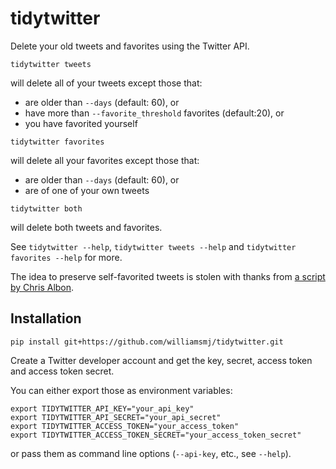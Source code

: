 # tidytwitter

Delete your old tweets and favorites using the Twitter API.

```
tidytwitter tweets
```
will delete all of your tweets except those that:

 - are older than `--days` (default: 60), or
 - have more than `--favorite_threshold` favorites (default:20), or
 - you have favorited yourself

```
tidytwitter favorites
```
will delete all your favorites except those that:

 - are older than `--days` (default: 60), or
 - are of one of your own tweets

```
tidytwitter both
```
will delete both tweets and favorites.

See `tidytwitter --help`, `tidytwitter tweets --help` and `tidytwitter favorites
--help` for more.

The idea to preserve self-favorited tweets is stolen with thanks from [a script
by Chris
Albon](https://gist.github.com/chrisalbon/b9bd4a6309c9f5f5eeab41377f27a670).

## Installation

```
pip install git+https://github.com/williamsmj/tidytwitter.git
```

Create a Twitter developer account and get the key, secret, access token and
access token secret.

You can either export those as environment variables:

```
export TIDYTWITTER_API_KEY="your_api_key"
export TIDYTWITTER_API_SECRET="your_api_secret"
export TIDYTWITTER_ACCESS_TOKEN="your_access_token"
export TIDYTWITTER_ACCESS_TOKEN_SECRET="your_access_token_secret"
```

or pass them as command line options (`--api-key`, etc., see `--help`).
